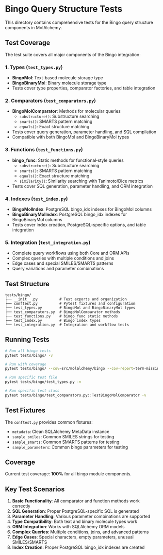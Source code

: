 # Bingo Query Structure Tests

This directory contains comprehensive tests for the Bingo query structure components in MolAlchemy.

## Test Coverage

The test suite covers all major components of the Bingo integration:

### 1. Types (`test_types.py`)
- **BingoMol**: Text-based molecule storage type
- **BingoBinaryMol**: Binary molecule storage type
- Tests cover type properties, comparator factories, and table integration

### 2. Comparators (`test_comparators.py`)
- **BingoMolComparator**: Methods for molecular queries
  - `substructure()`: Substructure searching
  - `smarts()`: SMARTS pattern matching
  - `equals()`: Exact structure matching
- Tests cover query generation, parameter handling, and SQL compilation
- Compatible with both BingoMol and BingoBinaryMol types

### 3. Functions (`test_functions.py`)
- **bingo_func**: Static methods for functional-style queries
  - `substructure()`: Substructure searching
  - `smarts()`: SMARTS pattern matching  
  - `equals()`: Exact structure matching
  - `similarity()`: Similarity searching with Tanimoto/Dice metrics
- Tests cover SQL generation, parameter handling, and ORM integration

### 4. Indexes (`test_index.py`)
- **BingoMolIndex**: PostgreSQL bingo_idx indexes for BingoMol columns
- **BingoBinaryMolIndex**: PostgreSQL bingo_idx indexes for BingoBinaryMol columns
- Tests cover index creation, PostgreSQL-specific options, and table integration

### 5. Integration (`test_integration.py`)
- Complete query workflows using both Core and ORM APIs
- Complex queries with multiple conditions and joins
- Edge cases and special SMILES/SMARTS patterns
- Query variations and parameter combinations

## Test Structure

```
tests/bingo/
├── __init__.py          # Test exports and organization
├── conftest.py          # Pytest fixtures and configuration
├── test_types.py        # BingoMol and BingoBinaryMol types
├── test_comparators.py  # BingoMolComparator methods
├── test_functions.py    # bingo_func static methods  
├── test_index.py        # Bingo index types
└── test_integration.py  # Integration and workflow tests
```

## Running Tests

```bash
# Run all bingo tests
pytest tests/bingo/ -v

# Run with coverage
pytest tests/bingo/ --cov=src/molalchemy/bingo --cov-report=term-missing

# Run specific test file
pytest tests/bingo/test_types.py -v

# Run specific test class
pytest tests/bingo/test_comparators.py::TestBingoMolComparator -v
```

## Test Fixtures

The `conftest.py` provides common fixtures:

- `metadata`: Clean SQLAlchemy MetaData instance
- `sample_smiles`: Common SMILES strings for testing
- `sample_smarts`: Common SMARTS patterns for testing  
- `sample_parameters`: Common bingo parameters for testing

## Coverage

Current test coverage: **100%** for all bingo module components.

## Key Test Scenarios

1. **Basic Functionality**: All comparator and function methods work correctly
2. **SQL Generation**: Proper PostgreSQL-specific SQL is generated
3. **Parameter Handling**: Various parameter combinations are supported
4. **Type Compatibility**: Both text and binary molecule types work
5. **ORM Integration**: Works with SQLAlchemy ORM models
6. **Complex Queries**: Multiple conditions, joins, and advanced patterns
7. **Edge Cases**: Special characters, empty parameters, unusual SMILES/SMARTS
8. **Index Creation**: Proper PostgreSQL bingo_idx indexes are created
